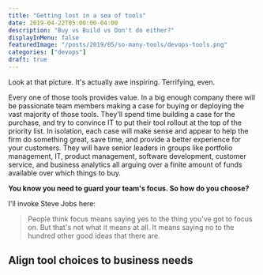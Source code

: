 ```yaml
---
title: "Getting lost in a sea of tools"
date: 2019-04-22T05:00:00-04:00
description: "Buy vs Build vs Don't do either?"
displayInMenu: false
featuredImage: "/posts/2019/05/so-many-tools/devops-tools.png"
categories: ["devops"]
draft: true
---
```

Look at that picture.  It's actually awe inspiring.  Terrifying, even.

Every one of those tools provides value.  In a big enough company there will be passionate team members making a case for buying or deploying the vast majority of those tools.  They'll spend time building a case for the purchase, and try to convince IT to put their tool rollout at the top of the priority list.  In isolation, each case will make sense and appear to help the firm do something great, save time, and provide a better experience for your customers.  They will have senior leaders in groups like portfolio management, IT, product management, software development, customer service, and business analytics all arguing over a finite amount of funds available over which things to buy.

**You know you need to guard your team's focus.  So how do you choose?**

I'll invoke Steve Jobs here:

>People think focus means saying yes to the thing you've got to focus on. But that's not what it means at all. It means saying no to the hundred other good ideas that there are.

## Align tool choices to business needs
